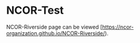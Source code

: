 # NCOR-Test

NCOR-Riverside page can be viewed [https://ncor-organization.github.io/NCOR-Riverside/).
